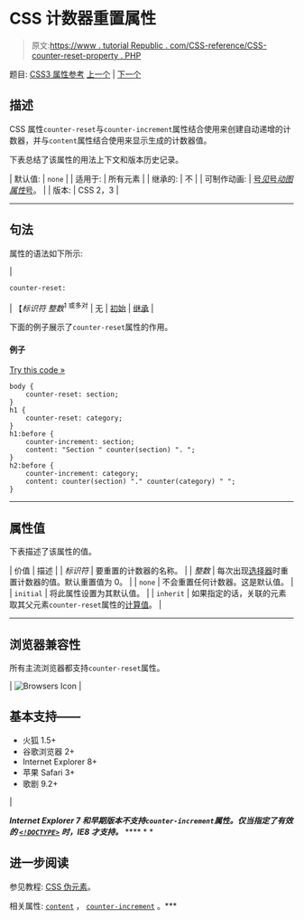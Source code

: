# CSS 计数器重置属性

> 原文:[https://www . tutorial Republic . com/CSS-reference/CSS-counter-reset-property . PHP](https://www.tutorialrepublic.com/css-reference/css-counter-reset-property.php)

题目: [CSS3 属性参考](css3-properties.php) [上一个](css-counter-increment-property.php) | [下一个](css-cursor-property.php)

## 描述

CSS 属性`counter-reset`与`counter-increment`属性结合使用来创建自动递增的计数器，并与`content`属性结合使用来显示生成的计数器值。

下表总结了该属性的用法上下文和版本历史记录。

| 默认值: | `none` |
| 适用于: | 所有元素 |
| 继承的: | 不 |
| 可制作动画: | [号*见*号*动图属性*号](css-animatable-properties.php)。 |
| 版本: | CSS 2，3 |

* * *

## 句法

属性的语法如下所示:

| 

```
counter-reset: 
```

 | 【*标识符* *整数*<sup>1 或多对</sup> &#124; 无 &#124; [初始](../definitions.php#initial) &#124; [继承](../definitions.php#inherit) |

下面的例子展示了`counter-reset`属性的作用。

#### 例子

[Try this code »](../codelab.php?topic=css&file=counter-reset-property "Try this code using online Editor")

```
body {
    counter-reset: section;
}
h1 {
    counter-reset: category;
}
h1:before {
    counter-increment: section;
    content: "Section " counter(section) ". ";
}
h2:before {
    counter-increment: category;
    content: counter(section) "." counter(category) " ";
}
```

* * *

## 属性值

下表描述了该属性的值。

| 价值 | 描述 |
| *标识符* | 要重置的计数器的名称。 |
| *整数* | 每次出现[选择器](../css-tutorial/css-selectors.php)时重置计数器的值。默认重置值为 0。 |
| `none` | 不会重置任何计数器。这是默认值。 |
| `initial` | 将此属性设置为其默认值。 |
| `inherit` | 如果指定的话，关联的元素取其父元素`counter-reset`属性的[计算值](../definitions.php#computed-value)。 |

* * *

## 浏览器兼容性

所有主流浏览器都支持`counter-reset`属性。

| ![Browsers Icon](../Images/e9331123c77668c1832e541c2fca1002.png) | 

## 基本支持——

*   火狐 1.5+
*   谷歌浏览器 2+
*   Internet Explorer 8+
*   苹果 Safari 3+
*   歌剧 9.2+

 |

 ***Internet Explorer 7 和早期版本不支持`counter-increment`属性。仅当指定了有效的 [`<!DOCTYPE>`](../html-tutorial/html-doctypes.php) 时，IE8 才支持。***  **** * *

## 进一步阅读

参见教程: [CSS 伪元素](../css-tutorial/css-pseudo-elements.php#pseudo-elements)。

相关属性: [`content`](css-content-property.php) ， [`counter-increment`](css-counter-increment-property.php) 。***